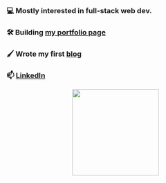 ### 💻 Mostly interested in full-stack web dev.
### 🛠️ Building [my portfolio page](https://marcohaber.dev)
### 🖌️ Wrote my first [blog](https://www.marcohaber.dev/blog/react-context)
  
### 📫 [LinkedIn](https://www.linkedin.com/in/marcohaber99)

<p align="center">
  <a href="https://github.com/marcoshaber99">
    <img height=200 align="center" src="https://github-readme-stats.vercel.app/api/top-langs?username=marcoshaber99&layout=compact&langs_count=8&card_width=350&theme=radical" />
  </a>
</p>
